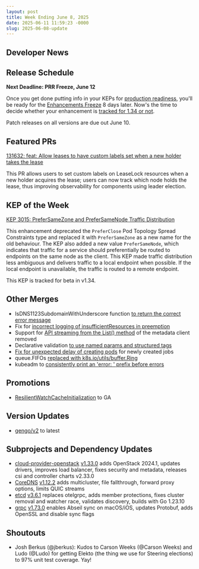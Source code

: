 ```yaml
---
layout: post
title: Week Ending June 8, 2025
date: 2025-06-11 11:59:23 -0000
slug: 2025-06-08-update
---
```


## Developer News


## Release Schedule

**Next Deadline: PRR Freeze, June 12**

Once you get done putting info in your KEPs for [production readiness](https://github.com/kubernetes/sig-release/blob/master/releases/release_phases.md#prr-freeze), you'll be ready for the [Enhancements Freeze](https://github.com/kubernetes/sig-release/blob/master/releases/release_phases.md#enhancements-freeze) 8 days later.  Now's the time to decide whether your enhancement is [tracked for 1.34 or not](https://bit.ly/k8s134-enhancements).

Patch releases on all versions are due out June 10.

## Featured PRs

[131632: feat: Allow leases to have custom labels set when a new holder takes the lease](https://github.com/kubernetes/kubernetes/pull/131632)

This PR allows users to set custom labels on LeaseLock resources when a new holder acquires the lease; users can now track which node holds the lease, thus improving observability for components using leader election.

## KEP of the Week

[KEP 3015: PreferSameZone and PreferSameNode Traffic Distribution](https://github.com/kubernetes/enhancements/tree/master/keps/sig-network/3015-prefer-same-node)

This enhancement deprecated the `PreferClose` Pod Topology Spread Constraints type and replaced it with `PreferSameZone` as a new name for the old behaviour. The KEP also added a new value `PreferSameNode`, which indicates that traffic for a service should preferentially be routed to endpoints on the same node as the client. This KEP made traffic distribution less ambiguous and delivers traffic to a local endpoint when possible. If the local endpoint is unavailable, the traffic is routed to a remote endpoint.

This KEP is tracked for beta in v1.34.

## Other Merges

* IsDNS1123SubdomainWithUnderscore function [to return the correct error message](https://github.com/kubernetes/kubernetes/pull/132034)
* Fix for [incorrect logging of insufficientResources in preemption](https://github.com/kubernetes/kubernetes/pull/132183)
* Support for [API streaming from the List() method](https://github.com/kubernetes/kubernetes/pull/132149) of the metadata client removed
* Declarative validation [to use named params and structured tags](https://github.com/kubernetes/kubernetes/pull/132130)
* [Fix for unexpected delay of creating pods](https://github.com/kubernetes/kubernetes/pull/132109) for newly created jobs
* queue.FIFOs [replaced with k8s.io/utils/buffer.Ring](https://github.com/kubernetes/kubernetes/pull/132103)
* kubeadm to [consistently print an 'error: ' prefix before errors](https://github.com/kubernetes/kubernetes/pull/132080)

## Promotions

* [ResilientWatchCacheInitialization](https://github.com/kubernetes/kubernetes/pull/131979) to GA

## Version Updates

* [gengo/v2](https://github.com/kubernetes/kubernetes/pull/132110) to latest 

## Subprojects and Dependency Updates
* [cloud-provider-openstack](https://github.com/kubernetes/cloud-provider-openstack) [v1.33.0](https://github.com/kubernetes/cloud-provider-openstack/releases/tag/v1.33.0) adds OpenStack 2024.1, updates drivers, improves load balancer, fixes security and metadata, releases csi and controller charts v2.33.0
* [CoreDNS](https://github.com/coredns/coredns) [v1.12.2](https://github.com/coredns/coredns/releases/tag/v1.12.2) adds multicluster, file fallthrough, forward proxy options, limits QUIC streams
* [etcd](https://github.com/etcd-io/etcd) [v3.6.1](https://github.com/etcd-io/etcd/releases/tag/v3.6.1) replaces otelgrpc, adds member protections, fixes cluster removal and watcher race, validates discovery, builds with Go 1.23.10
* [grpc](https://github.com/grpc/grpc) [v1.73.0](https://github.com/grpc/grpc/releases/tag/v1.73.0) enables Abseil sync on macOS/iOS, updates Protobuf, adds OpenSSL and disable sync flags
## Shoutouts

* Josh Berkus (@jberkus): Kudos to Carson Weeks (@Carson Weeks) and Ludo (@Ludo) for getting Elekto (the thing we use for Steering elections) to 97% unit test coverage. Yay!
